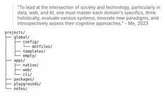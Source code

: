 > "To lead at the intersection of society and technology, particularly in data, web, and AI, one must master each domain's specifics, think holistically, evaluate various systems, innovate new paradigms, and introspectively assess their cognitive approaches." - Me, 2023

```bash
projects/
├── global/
│   ├── config/
│   │   └── dotfiles/
│   ├── templates/
│   └── empty/
├── apps/
│   ├── native/
│   ├── web/
│   └── cli/
├── packages/
├── playgrounds/
└── notes/
```

